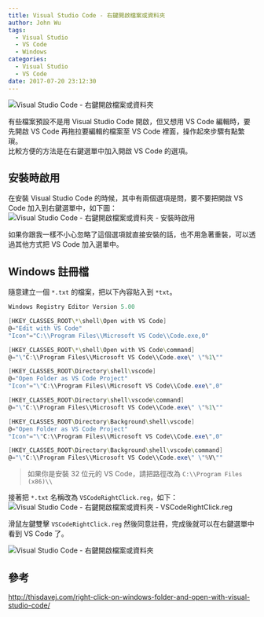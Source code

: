 ```yaml
---
title: Visual Studio Code - 右鍵開啟檔案或資料夾
author: John Wu
tags:
  - Visual Studio
  - VS Code
  - Windows
categories:
  - Visual Studio
  - VS Code
date: 2017-07-20 23:12:30
---
```

![Visual Studio Code - 右鍵開啟檔案或資料夾](/images/logo-vs-code.png)

有些檔案預設不是用 Visual Studio Code 開啟，但又想用 VS Code 編輯時，要先開啟 VS Code 再拖拉要編輯的檔案至 VS Code 裡面，操作起來步驟有點繁瑣。  
比較方便的方法是在右鍵選單中加入開啟 VS Code 的選項。  

<!-- more -->

## 安裝時啟用

在安裝 Visual Studio Code 的時候，其中有兩個選項是問，要不要把開啟 VS Code 加入到右鍵選單中，如下圖：
![Visual Studio Code - 右鍵開啟檔案或資料夾 - 安裝時啟用](/images/pasted-238.png)

如果你跟我一樣不小心忽略了這個選項就直接安裝的話，也不用急著重裝，可以透過其他方式把 VS Code 加入選單中。

## Windows 註冊檔

隨意建立一個 `*.txt` 的檔案，把以下內容貼入到 `*txt`。
```powershell
Windows Registry Editor Version 5.00

[HKEY_CLASSES_ROOT\*\shell\Open with VS Code]
@="Edit with VS Code"
"Icon"="C:\\Program Files\\Microsoft VS Code\\Code.exe,0"

[HKEY_CLASSES_ROOT\*\shell\Open with VS Code\command]
@="\"C:\\Program Files\\Microsoft VS Code\\Code.exe\" \"%1\""

[HKEY_CLASSES_ROOT\Directory\shell\vscode]
@="Open Folder as VS Code Project"
"Icon"="\"C:\\Program Files\\Microsoft VS Code\\Code.exe\",0"

[HKEY_CLASSES_ROOT\Directory\shell\vscode\command]
@="\"C:\\Program Files\\Microsoft VS Code\\Code.exe\" \"%1\""

[HKEY_CLASSES_ROOT\Directory\Background\shell\vscode]
@="Open Folder as VS Code Project"
"Icon"="\"C:\\Program Files\\Microsoft VS Code\\Code.exe\",0"

[HKEY_CLASSES_ROOT\Directory\Background\shell\vscode\command]
@="\"C:\\Program Files\\Microsoft VS Code\\Code.exe\" \"%V\""
```
> 如果你是安裝 32 位元的 VS Code，請把路徑改為 `C:\\Program Files (x86)\\`

接著把 `*.txt` 名稱改為 `VSCodeRightClick.reg`，如下：
![Visual Studio Code - 右鍵開啟檔案或資料夾 - VSCodeRightClick.reg](/images/pasted-238.gif)

滑鼠左鍵雙擊 `VSCodeRightClick.reg` 然後同意註冊，完成後就可以在右鍵選單中看到 VS Code 了。

![Visual Studio Code - 右鍵開啟檔案或資料夾](/images/pasted-239.png)

## 參考

http://thisdavej.com/right-click-on-windows-folder-and-open-with-visual-studio-code/